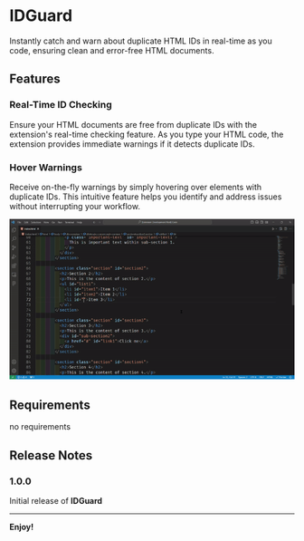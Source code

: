 # IDGuard

Instantly catch and warn about duplicate HTML IDs in real-time as you code, ensuring clean and error-free HTML documents.

## Features

### Real-Time ID Checking

Ensure your HTML documents are free from duplicate IDs with the extension's real-time checking feature. As you type your HTML code, the extension provides immediate warnings if it detects duplicate IDs.

### Hover Warnings

Receive on-the-fly warnings by simply hovering over elements with duplicate IDs. This intuitive feature helps you identify and address issues without interrupting your workflow.

![preview](https://github.com/mohanad-80/IDGaurd/blob/master/images/Extension-preview.gif?raw=true)

## Requirements

no requirements

## Release Notes

### 1.0.0

Initial release of **IDGuard**

---

**Enjoy!**
